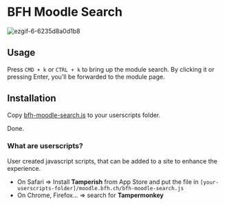 # BFH Moodle Search
![ezgif-6-6235d8a0d1b8](https://user-images.githubusercontent.com/46045829/138554665-4de274b2-3ee1-43ec-bba4-090cf2b13c98.gif)

## Usage
Press `CMD + k` or `CTRL + k` to bring up the module search. By clicking it or pressing Enter, you'll be forwarded to the module page.


## Installation
Copy [bfh-moodle-search.js](bfh-moodle-search.js) to your userscripts folder.

Done.

### What are userscripts?
User created javascript scripts, that can be added to a site to enhance the experience. 
- On Safari => Install **Tamperish** from App Store and put the file in 
`[your-userscripts-folder]/moodle.bfh.ch/bfh-moodle-search.js`
- On Chrome, Firefox... => search for **Tampermonkey**
